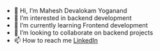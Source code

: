 - 👋 Hi, I’m Mahesh Devalokam Yoganand
- 👀 I’m interested in backend development
- 🌱 I’m currently learning Frontend development
- 💞️ I’m looking to collaborate on backend projects
- 📫 How to reach me [LinkedIn](https://www.linkedin.com/in/mahesh-dy/)

<!---
MaheshDY/MaheshDY is a ✨ special ✨ repository because its `README.md` (this file) appears on your GitHub profile.
You can click the Preview link to take a look at your changes.
--->
